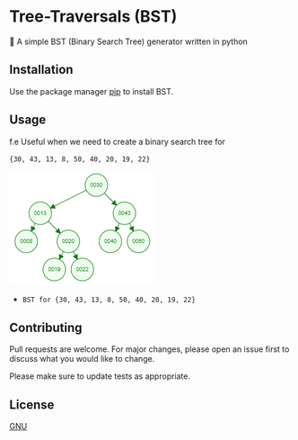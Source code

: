# Tree-Traversals (BST)

🌲 A simple BST (Binary Search Tree) generator written in python

## Installation

Use the package manager [pip](https://pip.pypa.io/en/stable/) to install BST.

## Usage

f.e Useful when we need to create a binary search tree for
```bash
{30, 43, 13, 8, 50, 40, 20, 19, 22}                               
```

![BST](img/bst.PNG)
* ```BST for {30, 43, 13, 8, 50, 40, 20, 19, 22}```

## Contributing
Pull requests are welcome. For major changes, please open an issue first to discuss what you would like to change.

Please make sure to update tests as appropriate.

## License
[GNU](https://choosealicense.com/licenses/gnu/)
